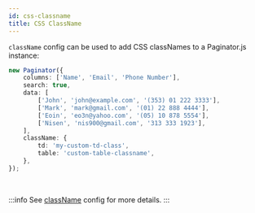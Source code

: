 ```yaml
---
id: css-classname
title: CSS ClassName
---
```


`className` config can be used to add CSS classNames to a Paginator.js instance:

```ts
new Paginator({
    columns: ['Name', 'Email', 'Phone Number'],
    search: true,
    data: [
        ['John', 'john@example.com', '(353) 01 222 3333'],
        ['Mark', 'mark@gmail.com', '(01) 22 888 4444'],
        ['Eoin', 'eo3n@yahoo.com', '(05) 10 878 5554'],
        ['Nisen', 'nis900@gmail.com', '313 333 1923'],
    ],
    className: {
        td: 'my-custom-td-class',
        table: 'custom-table-classname',
    },
});
```

<br/>

:::info
See [className](../config/className.md) config for more details.
:::
